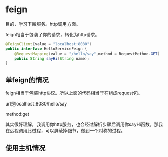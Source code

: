 # feign

目的，学习下微服务。http调用方面。

feign相当于包装了你的请求，转化为http请求。

```java
@FeignClient(value = "localhost:8080")
public interface HelloServiceFeign {
    @RequestMapping(value = "/hello/say",method = RequestMethod.GET)
    public String sayHi(String name);
}
```

## 单feign的情况

feign相当于包装http协议。所以上面的代码相当于在组成request包。

url是localhost:8080/hello/say

method:get

其实很好理解，我调用你http服务，也会经过解析步骤后调用你sayHi函数。那我在远程调用此过程，可以屏蔽掉细节，做到一个对称的过程。



## 使用主机情况

